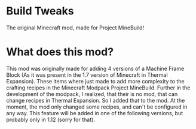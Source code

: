 # Build Tweaks
The original Minecraft mod, made for Project MineBuild!

# What does this mod?
This mod was originally made for adding 4 versions of a Machine Frame Block (As it was present in the 1.7 version of Minecraft in Thermal Expansion). These items where just made to add more complexity to the crafting recipes in the Minecraft Modpack Project MineBuild. Further in the development of the modpack, I realized, that their is no mod, that can change recipes in Thermal Expansion. So I added that to the mod. At the moment, the mod only changed some recipes, and can´t be configured in any way. This feature will be added in one of the following versions, but probably only in 1.12 (sorry for that).
